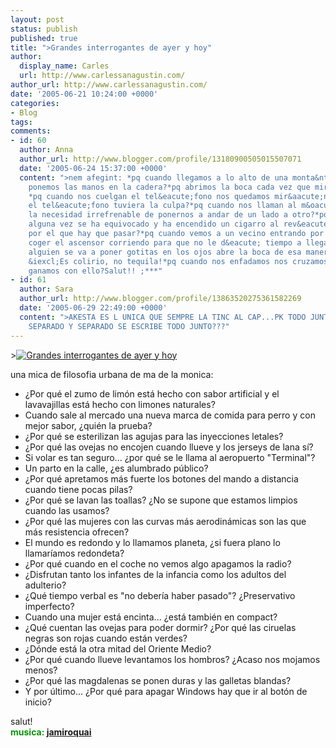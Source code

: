 ```yaml
---
layout: post
status: publish
published: true
title: ">Grandes interrogantes de ayer y hoy"
author:
  display_name: Carles
  url: http://www.carlessanagustin.com/
author_url: http://www.carlessanagustin.com/
date: '2005-06-21 10:24:00 +0000'
categories:
- Blog
tags:
comments:
- id: 60
  author: Anna
  author_url: http://www.blogger.com/profile/13180900505015507071
  date: '2005-06-24 15:37:00 +0000'
  content: ">nem afegint: *pq cuando llegamos a lo alto de una monta&ntilde;a nos
    ponemos las manos en la cadera?*pq abrimos la boca cada vez que miramos al techo?
    *pq cuando nos cuelgan el tel&eacute;fono nos quedamos mir&aacute;ndolo como si
    el tel&eacute;fono tuviera la culpa?*pq cuando nos llaman al m&oacute;vil sentimos
    la necesidad irrefrenable de ponernos a andar de un lado a otro?*pq todo fumador
    alguna vez se ha equivocado y ha encendido un cigarro al rev&eacute;s?Es un tr&aacute;mite
    por el que hay que pasar?*pq cuando vemos a un vecino entrando por el portal intentamos
    coger el ascensor corriendo para que no le d&eacute; tiempo a llegar? *pq cuando
    alguien se va a poner gotitas en los ojos abre la boca de esa manera tan extra&ntilde;a?
    &iexcl;Es colirio, no tequila!*pq cuando nos enfadamos nos cruzamos de brazos?qe
    ganamos con ello?Salut!! ;***"
- id: 61
  author: Sara
  author_url: http://www.blogger.com/profile/13863520275361582269
  date: '2005-06-29 22:49:00 +0000'
  content: ">AKESTA ES L UNICA QUE SEMPRE LA TINC AL CAP...PK TODO JUNTO SE ESCRIBE
    SEPARADO Y SEPARADO SE ESCRIBE TODO JUNTO???"
---
```

<p>><a href="http://images.indymedia.org/imc/valparaiso/filosofia-uv-lienzo.jpg"><img src="http://images.indymedia.org/imc/valparaiso/filosofia-uv-lienzo.jpg" alt="Grandes interrogantes de ayer y hoy" border="0" /></a></p>
<p>una mica de filosofia urbana de ma de la monica:</p>
<ul>
<li>&iquest;Por qu&eacute; el zumo de lim&oacute;n est&aacute; hecho con sabor artificial y el lavavajillas est&aacute; hecho con limones naturales? </li>
<li>Cuando sale al mercado una nueva marca de comida para perro y con mejor sabor, &iquest;qui&eacute;n la prueba? </li>
<li>&iquest;Por qu&eacute; se esterilizan las agujas para las inyecciones letales? </li>
<li>&iquest;Por qu&eacute; las ovejas no encojen cuando llueve y los jerseys de lana s&iacute;? </li>
<li>Si volar es tan seguro... &iquest;por qu&eacute; se le llama al aeropuerto "Terminal"? </li>
<li>Un parto en la calle, &iquest;es alumbrado p&uacute;blico? </li>
<li>&iquest;Por qu&eacute; apretamos m&aacute;s fuerte los botones del mando a distancia cuando tiene pocas pilas? </li>
<li>&iquest;Por qu&eacute; se lavan las toallas? &iquest;No se supone que estamos limpios cuando las usamos? </li>
<li>&iquest;Por qu&eacute; las mujeres con las curvas m&aacute;s aerodin&aacute;micas son las que m&aacute;s resistencia ofrecen? </li>
<li>El mundo es redondo y lo llamamos planeta, &iquest;si  fuera plano lo llamar&iacute;amos redondeta? </li>
<li>&iquest;Por qu&eacute; cuando en el coche no vemos algo apagamos la radio? </li>
<li>&iquest;Disfrutan tanto los infantes de la infancia como los adultos del adulterio? </li>
<li>&iquest;Qu&eacute; tiempo verbal es "no deber&iacute;a haber pasado"? &iquest;Preservativo imperfecto? </li>
<li>Cuando una mujer est&aacute; encinta... &iquest;est&aacute; tambi&eacute;n en compact? </li>
<li>&iquest;Qu&eacute; cuentan las ovejas para poder dormir? &iquest;Por qu&eacute; las ciruelas negras son rojas cuando est&aacute;n verdes? </li>
<li>&iquest;D&oacute;nde est&aacute; la otra mitad del Oriente Medio? </li>
<li>&iquest;Por qu&eacute; cuando llueve levantamos los hombros? &iquest;Acaso nos mojamos menos? </li>
<li>&iquest;Por qu&eacute; las magdalenas se ponen duras y las galletas blandas? </li>
<li>Y por &uacute;ltimo... &iquest;Por qu&eacute; para apagar Windows hay que ir al bot&oacute;n de inicio?</li>
</ul>
<p>salut!<br /><span style="color:rgb(0,153,0);font-weight:bold;">musica: <a href="http://www.jamiroquai.jp/" target="_blank">jamiroquai</a></span></p>
